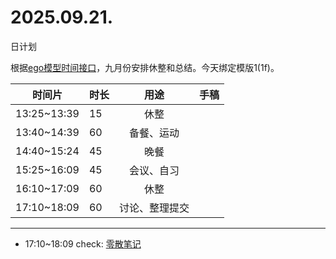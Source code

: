 # 2025.09.21.
日计划

根据[ego模型时间接口](https://gitee.com/hyg/blog/blob/master/timeflow.md)，九月份安排休整和总结。今天绑定模版1(1f)。

| 时间片 | 时长 | 用途 | 手稿 |
| --- | --- | :---: | --- |
| 13:25~13:39 | 15 | 休整 |  |
| 13:40~14:39 | 60 | 备餐、运动 |  |
| 14:40~15:24 | 45 | 晚餐 |  |
| 15:25~16:09 | 45 | 会议、自习 |  |
| 16:10~17:09 | 60 | 休整 |  |
| 17:10~18:09 | 60 | 讨论、整理提交 |  |

---

- 17:10~18:09	check: [零散笔记](../../draft/2025/20250921.01.md)
